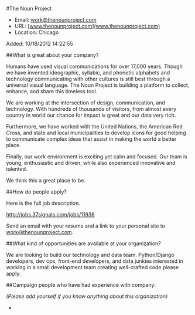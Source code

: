 
#The Noun Project

* Email: [work@thenounproject.com](mailto:work@thenounproject.com)
* URL: [www.thenounproject.com](www.thenounproject.com)
* Location: Chicago

Added: 10/18/2012 14:22:55

##What is great about your company?

Humans have used visual communications for over 17,000 years. Though we have invented ideographic, syllabic, and phonetic alphabets and technology communicating with other cultures is still best through a universal visual language. The Noun Project is building a platform to collect, enhance, and share this timeless tool.



We are working at the intersection of design, communication, and technology. With hundreds of thousands of visitors, from almost every country in world our chance for impact is great and our data very rich.



Furthermore, we have worked with the United Nations, the American Red Cross, and state and local municipalities to develop icons for good helping to communicate complex ideas that assist in making the world a better place.



Finally, our work environment is exciting yet calm and focused. Our team is young, enthusiastic and driven, while also experienced innovative and talented.



We think this a great place to be.

##How do people apply?

Here is the full job description.

http://jobs.37signals.com/jobs/11936



Send an email with your resume and a link to your personal site to work@thenounproject.com.

##What kind of opportunities are available at your organization?

We are looking to build our technology and data team. Python/Django developers, dev ops, front-end developers, and data junkies interested in working in a small development team creating well-crafted code please apply.

##Campaign people who have had experience with company:

*(Please add yourself if you know anything about this organization)*

* 


    